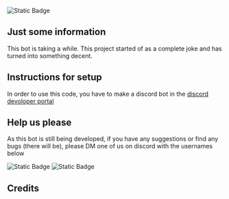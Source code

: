 ![Static Badge](https://img.shields.io/badge/Version_Alpha_1.0.0-blue)

## Just some information
This bot is taking a while.
This project started of as a complete joke and has turned into something decent.

## Instructions for setup
In order to use this code, you have to make a discord bot in the [discord devoloper portal](https://discord.com/developers) 

## Help us please
As this bot is still being developed, if you have any suggestions or find any bugs (there will be), please DM one of us on discord with the usernames below

![Static Badge](https://img.shields.io/badge/Discord-_apollo147-blue?style=plastic&labelColor=%23000000)
![Static Badge](https://img.shields.io/badge/Discord-_staxlflorr-blue?style=plastic&labelColor=%23000000)

## Credits 
